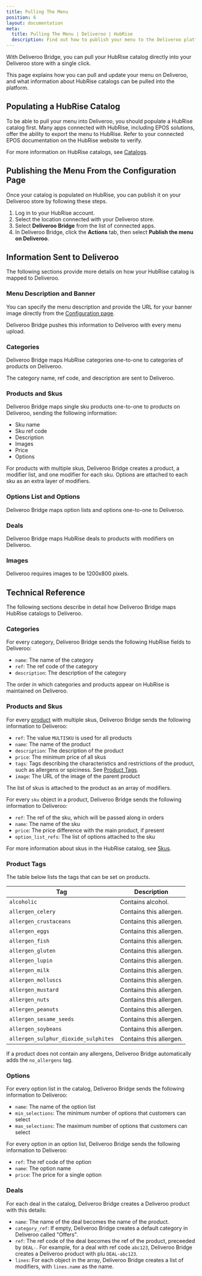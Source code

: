 ```yaml
---
title: Pulling The Menu
position: 6
layout: documentation
meta:
  title: Pulling The Menu | Deliveroo | HubRise
  description: Find out how to publish your menu to the Deliveroo platform, how items and options are encoded, and which features are supported.
---
```


With Deliveroo Bridge, you can pull your HubRise catalog directly into your Deliveroo store with a single click.

This page explains how you can pull and update your menu on Deliveroo, and what information about HubRise catalogs can be pulled into the platform.

## Populating a HubRise Catalog

To be able to pull your menu into Deliveroo, you should populate a HubRise catalog first. Many apps connected with HubRise, including EPOS solutions, offer the ability to export the menu to HubRise. Refer to your connected EPOS documentation on the HubRise website to verify.

For more information on HubRise catalogs, see [Catalogs](/docs/catalog/).

## Publishing the Menu From the Configuration Page

Once your catalog is populated on HubRise, you can publish it on your Deliveroo store by following these steps.

1. Log in to your HubRise account.
1. Select the location connected with your Deliveroo store.
1. Select **Deliveroo Bridge** from the list of connected apps.
1. In Deliveroo Bridge, click the **Actions** tab, then select **Publish the menu on Deliveroo**.

## Information Sent to Deliveroo

The following sections provide more details on how your HubRise catalog is mapped to Deliveroo.

### Menu Description and Banner

You can specify the menu description and provide the URL for your banner image directly from the [Configuration page](/apps/deliveroo/configuration).

Deliveroo Bridge pushes this information to Deliveroo with every menu upload.

### Categories

Deliveroo Bridge maps HubRise categories one-to-one to categories of products on Deliveroo.

The category name, ref code, and description are sent to Deliveroo.

### Products and Skus

Deliveroo Bridge maps single sku products one-to-one to products on Deliveroo, sending the following information:

- Sku name
- Sku ref code
- Description
- Images
- Price
- Options

For products with multiple skus, Deliveroo Bridge creates a product, a modifier list, and one modifier for each sku.
Options are attached to each sku as an extra layer of modifiers.

### Options List and Options

Deliveroo Bridge maps option lists and options one-to-one to Deliveroo.

### Deals

Deliveroo Bridge maps HubRise deals to products with modifiers on Deliveroo.

### Images

Deliveroo requires images to be 1200x800 pixels.


## Technical Reference

The following sections describe in detail how Deliveroo Bridge maps HubRise catalogs to Deliveroo.

### Categories

For every category, Deliveroo Bridge sends the following HubRise fields to Deliveroo:

- `name`: The name of the category
- `ref`: The ref code of the category
- `description`: The description of the category

The order in which categories and products appear on HubRise is maintained on Deliveroo.

### Products and Skus

For every [product](/developers/api/catalog-management/#products) with multiple skus, Deliveroo Bridge sends the following information to Deliveroo:

- `ref`: The value `MULTISKU` is used for all products
- `name`: The name of the product
- `description`: The description of the product
- `price`: The minimum price of all skus
- `tags`: Tags describing the characteristics and restrictions of the product, such as allergens or spiciness. See [Product Tags](#product-tags).
- `image`: The URL of the image of the parent product

The list of skus is attached to the product as an array of modifiers.

For every `sku` object in a product, Deliveroo Bridge sends the following information to Deliveroo:

- `ref`: The ref of the sku, which will be passed along in orders
- `name`: The name of the sku
- `price`: The price difference with the main product, if present
- `option_list_refs`: The list of options attached to the sku

For more information about skus in the HubRise catalog, see [Skus](/developers/api/catalog-management/#skus).


### Product Tags

The table below lists the tags that can be set on products.

| Tag                                  | Description             |
| ------------------------------------ | ----------------------- |
| `alcoholic`                          | Contains alcohol.       |
| `allergen_celery`                    | Contains this allergen. |
| `allergen_crustaceans`               | Contains this allergen. |
| `allergen_eggs`                      | Contains this allergen. |
| `allergen_fish`                      | Contains this allergen. |
| `allergen_gluten`                    | Contains this allergen. |
| `allergen_lupin`                     | Contains this allergen. |
| `allergen_milk`                      | Contains this allergen. |
| `allergen_molluscs`                  | Contains this allergen. |
| `allergen_mustard`                   | Contains this allergen. |
| `allergen_nuts`                      | Contains this allergen. |
| `allergen_peanuts`                   | Contains this allergen. |
| `allergen_sesame_seeds`              | Contains this allergen. |
| `allergen_soybeans`                  | Contains this allergen. |
| `allergen_sulphur_dioxide_sulphites` | Contains this allergen. |

If a product does not contain any allergens, Deliveroo Bridge automatically adds the `no_allergens` tag.

### Options

For every option list in the catalog, Deliveroo Bridge sends the following information to Deliveroo:

- `name`: The name of the option list
- `min_selections`: The minimum number of options that customers can select
- `max_selections`: The maximum number of options that customers can select

For every option in an option list, Deliveroo Bridge sends the following information to Deliveroo:

- `ref`: The ref code of the option
- `name`: The option name
- `price`: The price for a single option

### Deals

For each deal in the catalog, Deliveroo Bridge creates a Deliveroo product with this details:

- `name`: The name of the deal becomes the name of the product.
- `category_ref`: If empty, Deliveroo Bridge creates a default category in Deliveroo called "Offers".
- `ref`: The ref code of the deal becomes the ref of the product, preceeded by `DEAL-`. For example, for a deal with ref code `abc123`, Deliveroo Bridge creates a Deliveroo product with plu `DEAL-abc123`.
- `lines`: For each object in the array, Deliveroo Bridge creates a list of modifiers, with `lines.name` as the name.

